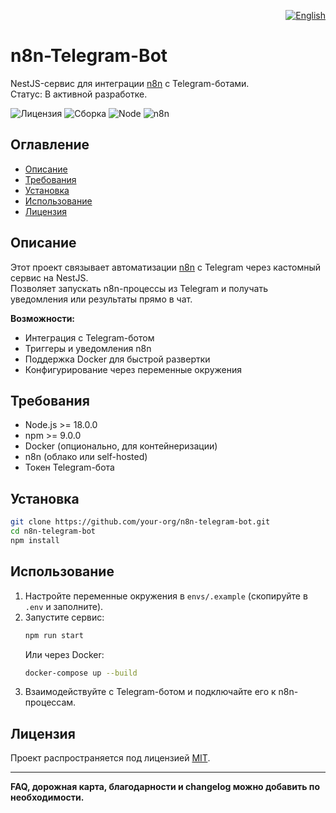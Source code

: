<p align="right">
  <a href="README.md"><img src="https://img.shields.io/badge/English-blue?style=for-the-badge&logo=github" alt="English"></a>
</p>

# n8n-Telegram-Bot

NestJS-сервис для интеграции [n8n](https://n8n.io/) с Telegram-ботами.  
Статус: В активной разработке.

![Лицензия](https://img.shields.io/badge/license-MIT-blue)
![Сборка](https://img.shields.io/badge/build-passing-brightgreen)
![Node](https://img.shields.io/badge/node-%3E=18.0.0-blue)
![n8n](https://img.shields.io/badge/n8n-integration-yellow)

## Оглавление
- [Описание](#описание)
- [Требования](#требования)
- [Установка](#установка)
- [Использование](#использование)
- [Лицензия](#лицензия)

## Описание

Этот проект связывает автоматизации [n8n](https://n8n.io/) с Telegram через кастомный сервис на NestJS.  
Позволяет запускать n8n-процессы из Telegram и получать уведомления или результаты прямо в чат.

**Возможности:**
- Интеграция с Telegram-ботом
- Триггеры и уведомления n8n
- Поддержка Docker для быстрой развертки
- Конфигурирование через переменные окружения

## Требования

- Node.js >= 18.0.0
- npm >= 9.0.0
- Docker (опционально, для контейнеризации)
- n8n (облако или self-hosted)
- Токен Telegram-бота

## Установка

```bash
git clone https://github.com/your-org/n8n-telegram-bot.git
cd n8n-telegram-bot
npm install
```

## Использование

1. Настройте переменные окружения в `envs/.example` (скопируйте в `.env` и заполните).
2. Запустите сервис:
   ```bash
   npm run start
   ```
   Или через Docker:
   ```bash
   docker-compose up --build
   ```
3. Взаимодействуйте с Telegram-ботом и подключайте его к n8n-процессам.

## Лицензия

Проект распространяется под лицензией [MIT](LICENSE).

---

**FAQ, дорожная карта, благодарности и changelog можно добавить по необходимости.**